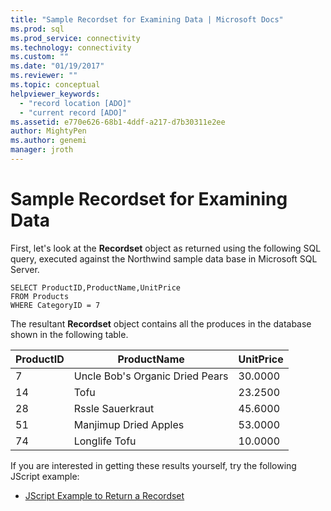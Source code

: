 ```yaml
---
title: "Sample Recordset for Examining Data | Microsoft Docs"
ms.prod: sql
ms.prod_service: connectivity
ms.technology: connectivity
ms.custom: ""
ms.date: "01/19/2017"
ms.reviewer: ""
ms.topic: conceptual
helpviewer_keywords: 
  - "record location [ADO]"
  - "current record [ADO]"
ms.assetid: e770e626-68b1-4ddf-a217-d7b30311e2ee
author: MightyPen
ms.author: genemi
manager: jroth
---
```

# Sample Recordset for Examining Data
First, let's look at the **Recordset** object as returned using the following SQL query, executed against the Northwind sample data base in Microsoft SQL Server.  
  
```  
SELECT ProductID,ProductName,UnitPrice   
FROM Products   
WHERE CategoryID = 7    
```  
  
 The resultant **Recordset** object contains all the produces in the database shown in the following table.  
  
|ProductID|ProductName|UnitPrice|  
|---------------|-----------------|---------------|  
|7|Uncle Bob's Organic Dried Pears|30.0000|  
|14|Tofu|23.2500|  
|28|Rssle Sauerkraut|45.6000|  
|51|Manjimup Dried Apples|53.0000|  
|74|Longlife Tofu|10.0000|  
  
 If you are interested in getting these results yourself, try the following JScript example:  
  
-   [JScript Example to Return a Recordset](../../../ado/guide/data/jscript-code-example-to-return-a-recordset.md)
